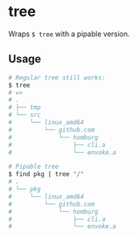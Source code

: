 # tree

Wraps `$ tree` with a pipable version.

## Usage

```bash
# Regular tree still works:
$ tree
# => 
# .
# ├── tmp
# └── src
#     └── linux_amd64
#         └── github.com
#             └── homburg
#                 ├── cli.a
#                 └── envoke.a

# Pipable tree
$ find pkg | tree "/"
# .
# └── pkg
#     └── linux_amd64
#         └── github.com
#             └── homburg
#                 ├── cli.a
#                 └── envoke.a
```
